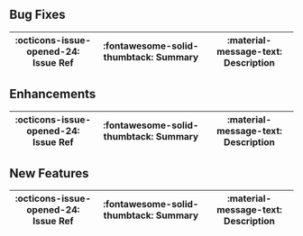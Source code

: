 ## Bug Fixes

:octicons-issue-opened-24: Issue Ref | :fontawesome-solid-thumbtack: Summary | :material-message-text: Description
-|-|-

## Enhancements

:octicons-issue-opened-24: Issue Ref | :fontawesome-solid-thumbtack: Summary | :material-message-text: Description
-|-|-

## New Features

:octicons-issue-opened-24: Issue Ref | :fontawesome-solid-thumbtack: Summary | :material-message-text: Description
-|-|-
